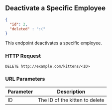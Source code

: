 ## Deactivate a Specific Employee

```json
{
  "id": 2,
  "deleted" : ":("
}
```

This endpoint deactivates a specific employee.

### HTTP Request

`DELETE http://example.com/kittens/<ID>`

### URL Parameters

Parameter | Description
--------- | -----------
ID | The ID of the kitten to delete